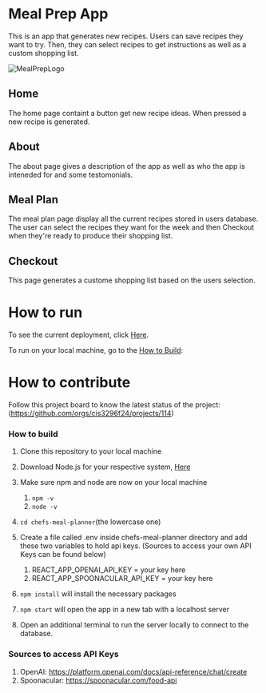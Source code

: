 # Meal Prep App
This is an app that generates new recipes.  Users can save recipes they want to try.  Then, they can select recipes to get instructions as well as a custom shopping list. 

![MealPrepLogo](https://github.com/user-attachments/assets/96a874b3-763e-42e8-b5d2-14f36909df07)


## Home
The home page containt a button get new recipe ideas. When pressed a new recipe is generated.
## About
The about page gives a description of the app as well as who the app is inteneded for and some testomonials.
## Meal Plan
The meal plan page display all the current recipes stored in users database.  The user can select the recipes they want for the week and then Checkout when they're ready to produce their shopping list.
## Checkout
This page generates a custome shopping list based on the users selection.

# How to run
To see the current deployment, click [Here](https://my-secret-recipes.netlify.app/).

To run on your local machine, go to the [How to Build](#how-to-build): 

# How to contribute
Follow this project board to know the latest status of the project: (https://github.com/orgs/cis3296f24/projects/114) 

### How to build
1. Clone this repository to your local machine
2. Download Node.js for your respective system, [Here](https://nodejs.org/en/download/current) 
3. Make sure npm and node are now on your local machine
    1. `npm -v`
    2. `node -v`
4. `cd chefs-meal-planner`(the lowercase one)
5. Create a file called .env inside chefs-meal-planner directory and add these two variables to hold api keys. (Sources to access your own API Keys can be found below)
    1.   REACT_APP_OPENAI_API_KEY = your key here
    2.   REACT_APP_SPOONACULAR_API_KEY = your key here

6. `npm install` will install the necessary packages 
7. `npm start` will open the app in a new tab with a localhost server
8. Open an additional terminal to run the server locally to connect to the database. 

### Sources to access API Keys
1. OpenAI: https://platform.openai.com/docs/api-reference/chat/create
2. Spoonacular: https://spoonacular.com/food-api

